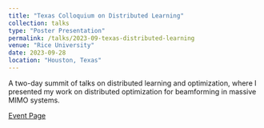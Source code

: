 ```yaml
---
title: "Texas Colloquium on Distributed Learning"
collection: talks
type: "Poster Presentation"
permalink: /talks/2023-09-texas-distributed-learning
venue: "Rice University"
date: 2023-09-28
location: "Houston, Texas"
---
```


A two-day summit of talks on distributed learning and optimization, where I presented my work on distributed optimization for beamforming in massive MIMO systems.

[Event Page](https://sites.google.com/view/tldr2023/home?authuser=0)
